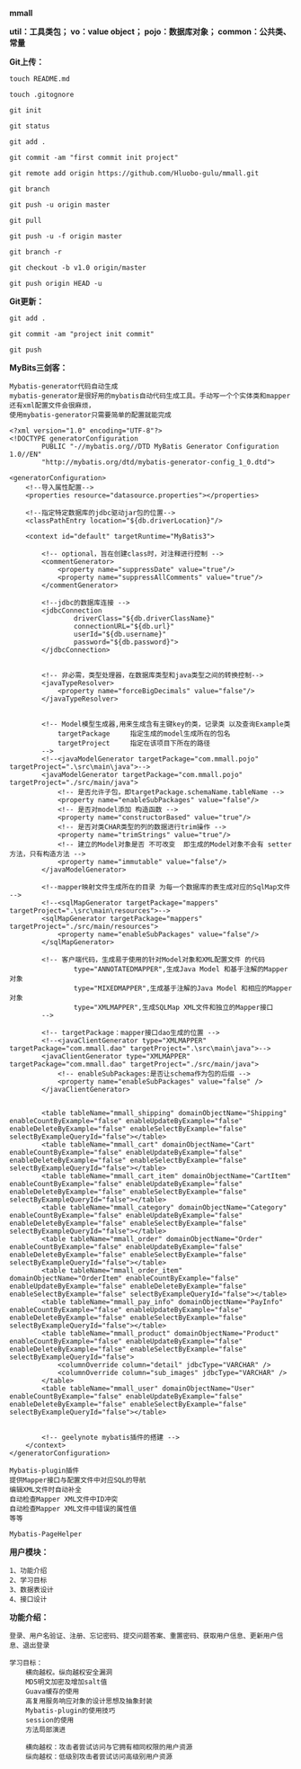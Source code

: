 **mmall**

**util：工具类包；
vo：value object；
pojo：数据库对象；
common：公共类、常量**

**Git上传：**

    touch README.md
    
    touch .gitognore
    
    git init    
    
    git status  
    
    git add .
    
    git commit -am "first commit init project"
    
    git remote add origin https://github.com/Hluobo-gulu/mmall.git
    
    git branch
    
    git push -u origin master
    
    git pull
     
    git push -u -f origin master
    
    git branch -r
    
    git checkout -b v1.0 origin/master
    
    git push origin HEAD -u

**Git更新：**

    git add .
    
    git commit -am "project init commit"
    
    git push


**MyBits三剑客：**

    Mybatis-generator代码自动生成
    mybatis-generator是很好用的mybatis自动代码生成工具。手动写一个个实体类和mapper还有xml配置文件会很麻烦，
    使用mybatis-generator只需要简单的配置就能完成
    
    <?xml version="1.0" encoding="UTF-8"?>
    <!DOCTYPE generatorConfiguration
            PUBLIC "-//mybatis.org//DTD MyBatis Generator Configuration 1.0//EN"
            "http://mybatis.org/dtd/mybatis-generator-config_1_0.dtd">
    
    <generatorConfiguration>
        <!--导入属性配置-->
        <properties resource="datasource.properties"></properties>
    
        <!--指定特定数据库的jdbc驱动jar包的位置-->
        <classPathEntry location="${db.driverLocation}"/>
    
        <context id="default" targetRuntime="MyBatis3">
    
            <!-- optional，旨在创建class时，对注释进行控制 -->
            <commentGenerator>
                <property name="suppressDate" value="true"/>
                <property name="suppressAllComments" value="true"/>
            </commentGenerator>
    
            <!--jdbc的数据库连接 -->
            <jdbcConnection
                    driverClass="${db.driverClassName}"
                    connectionURL="${db.url}"
                    userId="${db.username}"
                    password="${db.password}">
            </jdbcConnection>
    
    
            <!-- 非必需，类型处理器，在数据库类型和java类型之间的转换控制-->
            <javaTypeResolver>
                <property name="forceBigDecimals" value="false"/>
            </javaTypeResolver>
    
    
            <!-- Model模型生成器,用来生成含有主键key的类，记录类 以及查询Example类
                targetPackage     指定生成的model生成所在的包名
                targetProject     指定在该项目下所在的路径
            -->
            <!--<javaModelGenerator targetPackage="com.mmall.pojo" targetProject=".\src\main\java">-->
            <javaModelGenerator targetPackage="com.mmall.pojo" targetProject="./src/main/java">
                <!-- 是否允许子包，即targetPackage.schemaName.tableName -->
                <property name="enableSubPackages" value="false"/>
                <!-- 是否对model添加 构造函数 -->
                <property name="constructorBased" value="true"/>
                <!-- 是否对类CHAR类型的列的数据进行trim操作 -->
                <property name="trimStrings" value="true"/>
                <!-- 建立的Model对象是否 不可改变  即生成的Model对象不会有 setter方法，只有构造方法 -->
                <property name="immutable" value="false"/>
            </javaModelGenerator>
    
            <!--mapper映射文件生成所在的目录 为每一个数据库的表生成对应的SqlMap文件 -->
            <!--<sqlMapGenerator targetPackage="mappers" targetProject=".\src\main\resources">-->
            <sqlMapGenerator targetPackage="mappers" targetProject="./src/main/resources">
                <property name="enableSubPackages" value="false"/>
            </sqlMapGenerator>
    
            <!-- 客户端代码，生成易于使用的针对Model对象和XML配置文件 的代码
                    type="ANNOTATEDMAPPER",生成Java Model 和基于注解的Mapper对象
                    type="MIXEDMAPPER",生成基于注解的Java Model 和相应的Mapper对象
                    type="XMLMAPPER",生成SQLMap XML文件和独立的Mapper接口
            -->
    
            <!-- targetPackage：mapper接口dao生成的位置 -->
            <!--<javaClientGenerator type="XMLMAPPER" targetPackage="com.mmall.dao" targetProject=".\src\main\java">-->
            <javaClientGenerator type="XMLMAPPER" targetPackage="com.mmall.dao" targetProject="./src/main/java">
                <!-- enableSubPackages:是否让schema作为包的后缀 -->
                <property name="enableSubPackages" value="false" />
            </javaClientGenerator>
    
    
            <table tableName="mmall_shipping" domainObjectName="Shipping" enableCountByExample="false" enableUpdateByExample="false" enableDeleteByExample="false" enableSelectByExample="false" selectByExampleQueryId="false"></table>
            <table tableName="mmall_cart" domainObjectName="Cart" enableCountByExample="false" enableUpdateByExample="false" enableDeleteByExample="false" enableSelectByExample="false" selectByExampleQueryId="false"></table>
            <table tableName="mmall_cart_item" domainObjectName="CartItem" enableCountByExample="false" enableUpdateByExample="false" enableDeleteByExample="false" enableSelectByExample="false" selectByExampleQueryId="false"></table>
            <table tableName="mmall_category" domainObjectName="Category" enableCountByExample="false" enableUpdateByExample="false" enableDeleteByExample="false" enableSelectByExample="false" selectByExampleQueryId="false"></table>
            <table tableName="mmall_order" domainObjectName="Order" enableCountByExample="false" enableUpdateByExample="false" enableDeleteByExample="false" enableSelectByExample="false" selectByExampleQueryId="false"></table>
            <table tableName="mmall_order_item" domainObjectName="OrderItem" enableCountByExample="false" enableUpdateByExample="false" enableDeleteByExample="false" enableSelectByExample="false" selectByExampleQueryId="false"></table>
            <table tableName="mmall_pay_info" domainObjectName="PayInfo" enableCountByExample="false" enableUpdateByExample="false" enableDeleteByExample="false" enableSelectByExample="false" selectByExampleQueryId="false"></table>
            <table tableName="mmall_product" domainObjectName="Product" enableCountByExample="false" enableUpdateByExample="false" enableDeleteByExample="false" enableSelectByExample="false" selectByExampleQueryId="false">
                <columnOverride column="detail" jdbcType="VARCHAR" />
                <columnOverride column="sub_images" jdbcType="VARCHAR" />
            </table>
            <table tableName="mmall_user" domainObjectName="User" enableCountByExample="false" enableUpdateByExample="false" enableDeleteByExample="false" enableSelectByExample="false" selectByExampleQueryId="false"></table>
    
    
            <!-- geelynote mybatis插件的搭建 -->
        </context>
    </generatorConfiguration>
    
    Mybatis-plugin插件
    提供Mapper接口与配置文件中对应SQL的导航
    编辑XML文件时自动补全
    自动检查Mapper XML文件中ID冲突
    自动检查Mapper XML文件中错误的属性值
    等等
    
    Mybatis-PageHelper


**用户模块：**

    1、功能介绍
    2、学习目标
    3、数据表设计
    4、接口设计

**功能介绍：**

    登录、用户名验证、注册、忘记密码、提交问题答案、重置密码、获取用户信息、更新用户信息、退出登录
    
    学习目标：
        横向越权。纵向越权安全漏洞
        MD5明文加密及增加salt值
        Guava缓存的使用
        高复用服务响应对象的设计思想及抽象封装
        Mybatis-plugin的使用技巧
        session的使用
        方法局部演进
        
        横向越权：攻击者尝试访问与它拥有相同权限的用户资源
        纵向越权：低级别攻击者尝试访问高级别用户资源
        
    
        
        


